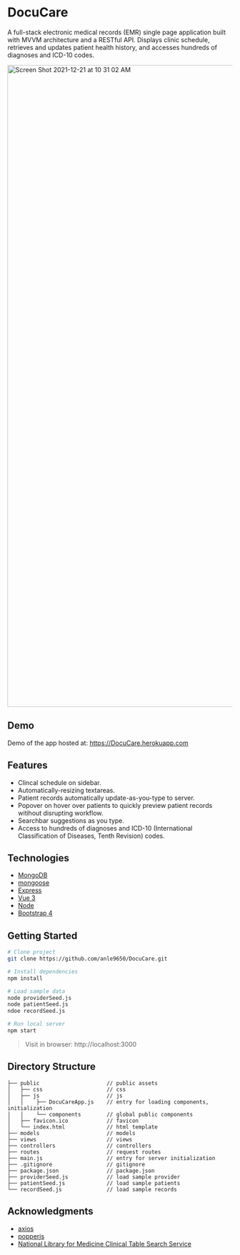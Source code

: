 # DocuCare

A full-stack electronic medical records (EMR) single page application built with MVVM architecture and a RESTful API. Displays clinic schedule, retrieves and updates patient health history, and accesses hundreds of diagnoses and ICD-10 codes.

<img width="1438" alt="Screen Shot 2021-12-21 at 10 31 02 AM" src="https://user-images.githubusercontent.com/77894900/146973436-7ed69a61-cf27-4740-8205-9d22f827ba70.png">

## Demo

Demo of the app hosted at: https://DocuCare.herokuapp.com

## Features

* Clincal schedule on sidebar.
* Automatically-resizing textareas.
* Patient records automatically update-as-you-type to server.
* Popover on hover over patients to quickly preview patient records witihout disrupting workflow.
* Searchbar suggestions as you type.
* Access to hundreds of diagnoses and ICD-10 (International Classification of Diseases, Tenth Revision) codes. 

## Technologies

* [MongoDB](https://www.mongodb.com)
* [mongoose](https://mongoosejs.com)
* [Express](https://expressjs.com)
* [Vue 3](https://v3.vuejs.org)
* [Node](https://nodejs.org/en/)
* [Bootstrap 4](https://getbootstrap.com)

## Getting Started

```bash
# Clone project 
git clone https://github.com/anle9650/DocuCare.git

# Install dependencies
npm install

# Load sample data
node providerSeed.js
node patientSeed.js
ndoe recordSeed.js

# Run local server
npm start
```

> Visit in browser: http://localhost:3000

## Directory Structure

```
├── public                     // public assets 
│   ├── css                    // css
│   ├── js                     // js
│   │    ├── DocuCareApp.js    // entry for loading components, initialization 
│   │    └── components        // global public components 
│   ├── favicon.ico            // favicon
│   └── index.html             // html template
├── models                     // models
├── views                      // views
├── controllers                // controllers
├── routes                     // request routes
├── main.js                    // entry for server initialization
├── .gitignore                 // gitignore 
├── package.json               // package.json
├── providerSeed.js            // load sample provider
├── patientSeed.js             // load sample patients
└── recordSeed.js              // load sample records
```

## Acknowledgments

* [axios](https://axios-http.com/docs/intro)
* [popperjs](https://popper.js.org)
* [National Library for Medicine Clinical Table Search Service](https://clinicaltables.nlm.nih.gov/apidoc/icd10cm/v3/doc.html)
